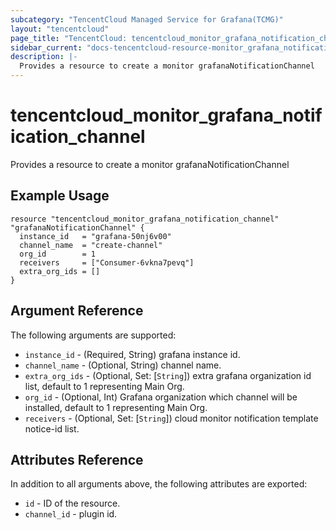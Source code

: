 ```yaml
---
subcategory: "TencentCloud Managed Service for Grafana(TCMG)"
layout: "tencentcloud"
page_title: "TencentCloud: tencentcloud_monitor_grafana_notification_channel"
sidebar_current: "docs-tencentcloud-resource-monitor_grafana_notification_channel"
description: |-
  Provides a resource to create a monitor grafanaNotificationChannel
---
```


# tencentcloud_monitor_grafana_notification_channel

Provides a resource to create a monitor grafanaNotificationChannel

## Example Usage

```hcl
resource "tencentcloud_monitor_grafana_notification_channel" "grafanaNotificationChannel" {
  instance_id   = "grafana-50nj6v00"
  channel_name  = "create-channel"
  org_id        = 1
  receivers     = ["Consumer-6vkna7pevq"]
  extra_org_ids = []
}
```

## Argument Reference

The following arguments are supported:

* `instance_id` - (Required, String) grafana instance id.
* `channel_name` - (Optional, String) channel name.
* `extra_org_ids` - (Optional, Set: [`String`]) extra grafana organization id list, default to 1 representing Main Org.
* `org_id` - (Optional, Int) Grafana organization which channel will be installed, default to 1 representing Main Org.
* `receivers` - (Optional, Set: [`String`]) cloud monitor notification template notice-id list.

## Attributes Reference

In addition to all arguments above, the following attributes are exported:

* `id` - ID of the resource.
* `channel_id` - plugin id.


